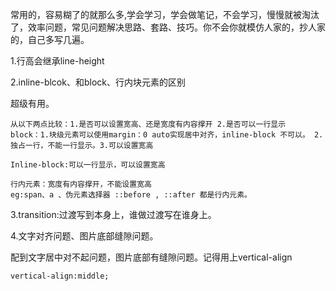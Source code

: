 常用的，容易糊了的就那么多,学会学习，学会做笔记，不会学习，慢慢就被淘汰了，效率问题，常见问题解决思路、套路、技巧。你不会你就模仿人家的，抄人家的，自己多写几遍。

1.行高会继承line-height

2.inline-blcok、和block、行内块元素的区别 

超级有用。

```
从以下两点比较：1.是否可以设置宽高、还是宽度有内容撑开 2.是否可以一行显示
block：1.块级元素可以使用margin：0 auto实现居中对齐，inline-block 不可以。 2.独占一行，不能一行显示。3.可以设置宽高

Inline-block:可以一行显示，可以设置宽高

行内元素：宽度有内容撑开，不能设置宽高
eg:span、a 、伪元素选择器 ::before , ::after 都是行内元素。
```



3.transition:过渡写到本身上，谁做过渡写在谁身上。

4.文字对齐问题、图片底部缝隙问题。

配到文字居中对不起问题，图片底部有缝隙问题。记得用上vertical-align

```
vertical-align:middle; 
```

